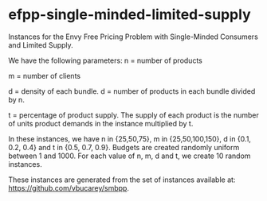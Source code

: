 # efpp-single-minded-limited-supply
Instances for the Envy Free Pricing Problem with Single-Minded Consumers and Limited Supply.

We have the following parameters:
n = number of products

m = number of clients  

d = density of each bundle. d = number of products in each bundle divided by n.

t = percentage of product supply. The supply of each product is the number of units product demands in the instance multiplied by t.

In these instances, we have n in {25,50,75}, m in {25,50,100,150}, d in {0.1, 0.2, 0.4} and t in {0.5, 0.7, 0.9}. Budgets are created randomly uniform between 1 and 1000. For each value of n, m, d and t, we create 10 random instances.

These instances are generated from the set of instances available at: https://github.com/vbucarey/smbpp.
